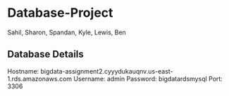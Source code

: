 # Database-Project

Sahil, Sharon, Spandan, Kyle, Lewis, Ben

## Database Details

Hostname: bigdata-assignment2.cyyydukauqnv.us-east-1.rds.amazonaws.com
Username: admin
Password: bigdatardsmysql
Port: 3306
